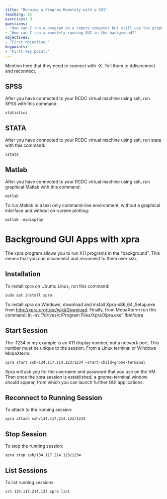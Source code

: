 ```yaml
---
title: "Running a Program Remotely with a GUI"
teaching: 15
exercises: 0
questions:
- "How can I run a program on a remote computer but still use the graphical user interface that I'm used to?"
- "How can I run a remotely running GUI in the background?"
objectives:
- "First objective."
keypoints:
- "First key point."
---
```


Mention here that they need to connect with -X. Tell them to ddisconnect and reconnect.

## SPSS

After you have connected to your RCDC virtual machine using ssh, run SPSS with this command:

~~~
statistics
~~~

## STATA

After you have connected to your RCDC virtual machine using ssh, run stata with this command:
~~~
xstata
~~~

## Matlab

After you have connected to your RCDC virtual machine using ssh, run graphical Matlab with this command:

~~~
matlab
~~~

To run Matlab in a text only command-line environment, without a graphical interface and without on-screen plotting:

~~~
matlab -nodisplay
~~~

# Background GUI Apps with xpra

The xpra program allows you to run X11 programs in the “background”.  This means that you can disconnect and reconnect to them over ssh.

## Installation

To install xpra on Ubuntu Linux, run this command:

~~~
sudo apt install xpra
~~~
To install xpra on Windows, download and install Xpra-x86_64_Setup.exe from http://xpra.org/trac/wiki/Download.  Finally, from MobaXterm run this command:
ln -sv “/drives/c/Program Files/Xpra/Xpra.exe” /bin/xpra

## Start Session

The :1234 in my example is an X11 display number, not a network port. This number must be unique to the session. From a Linux terminal or Windows MobaXterm:

~~~
xpra start ssh/134.117.214.123/1234 –start-child=gnome-terminal
~~~

Xpra will ask you for the username and password that you use on the VM.  Then once the xpra session is established, a gnome-terminal window should appear, from which you can launch further GUI applications.

## Reconnect to Running Session

To attach to the running session:
~~~
xpra attach ssh/134.117.214.123/1234
~~~

## Stop Session

To stop the running session:

~~~
xpra stop ssh/134.117.214.123/1234
~~~

## List Sessions

To list running sessions:

~~~
ssh 134.117.214.123 xpra list
~~~
